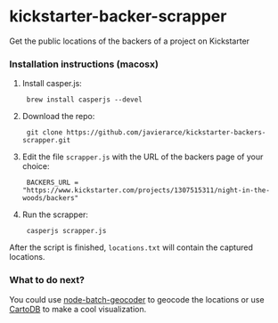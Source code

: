 kickstarter-backer-scrapper
============================

Get the public locations of the backers of a project on Kickstarter

### Installation instructions (macosx)

1. Install casper.js:

        brew install casperjs --devel
    
2. Download the repo:
    
        git clone https://github.com/javierarce/kickstarter-backers-scrapper.git

3. Edit the file ```scrapper.js``` with the URL of the backers page of your choice:

        BACKERS_URL = "https://www.kickstarter.com/projects/1307515311/night-in-the-woods/backers"
        
4. Run the scrapper:

        casperjs scrapper.js
    
After the script is finished, ```locations.txt``` will contain the captured locations.

### What to do next?

You could use [node-batch-geocoder](https://github.com/javierarce/node-batch-geocoder) to geocode the locations or use [CartoDB](http://cartodb.com) to make a cool visualization.
